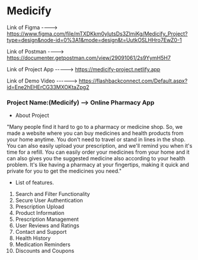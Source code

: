 # Medicify

Link of Figma ----> https://www.figma.com/file/mTXDKkm0ylutsDs3ZlmiKg/Medicify_Project?type=design&node-id=0%3A1&mode=design&t=UutkOSLHHro7EwZ0-1

Link of Postman ----> https://documenter.getpostman.com/view/29091061/2s9YymH5H7

Link of Project App -----> https://medicify-project.netlify.app

Link of Demo Video ------> https://flashbackconnect.com/Default.aspx?id=Ene2hEHErCG33MXOKtaZpg2


### Project Name:(Medicify) --> Online Pharmacy App 

- About Project

"Many people find it hard to go to a pharmacy or medicine shop. So, we made a website where you can buy medicines and health products from your home anytime. You don't need to travel or stand in lines in the shop. You can also easily upload your prescription, and we'll remind you when it's time for a refill. You can easily order your medicines from your home and it can also gives you the suggested medicine also according to your health problem. It's like having a pharmacy at your fingertips, making it quick and private for you to get the medicines you need."


- List of features.

1. Search and Filter Functionality
2. Secure User Authentication
3. Prescription Upload
4. Product Information
5. Prescription Management
6. User Reviews and Ratings
7. Contact and Support
8. Health History 
9. Medication Reminders
10. Discounts and Coupons
